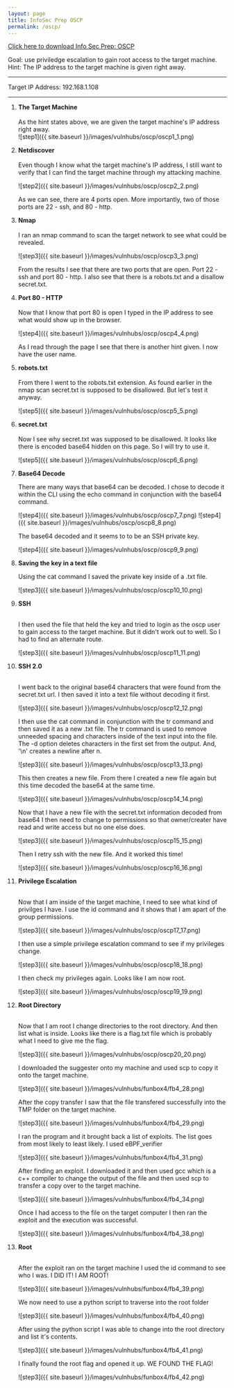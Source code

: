 ```yaml
---
layout: page
title: InfoSec Prep OSCP
permalink: /oscp/
---
```


[Click here to download Info Sec Prep: OSCP](https://www.vulnhub.com/entry/infosec-prep-oscp,508/)<br>

Goal: use priviledge escalation to gain root access to the target machine.<br>
Hint: The IP address to the target machine is given right away.<br>
<hr>
Target IP Address: 192.168.1.108
<hr>

1. **The Target Machine**<br><br>
     As the hint states above, we are given the target machine's IP address right away.<br>
     ![step1]({{ site.baseurl }}/images/vulnhubs/oscp/oscp1_1.png)


1.  **Netdiscover**<br><br>
     Even though I know what the target machine's IP address, I still want to verify that I can find the target        machine through my attacking machine.<br>

     ![step2]({{ site.baseurl }}/images/vulnhubs/oscp/oscp2_2.png)

     As we can see, there are 4 ports open. More importantly, two of those ports are 22 - ssh, and 80 - http.<br> 

1. **Nmap**<br><br>
     I ran an nmap command to scan the target network to see what could be revealed.<br>

     ![step3]({{ site.baseurl }}/images/vulnhubs/oscp/oscp3_3.png)

     From the results I see that there are two ports that are open. Port 22 - ssh and port 80 - http. I also see        that there is a robots.txt and a disallow secret.txt.<br>

1. **Port 80 - HTTP**<br><br>
     Now that I know that port 80 is open I typed in the IP address to see what would show up in the browser.<br>
     
     ![step4]({{ site.baseurl }}/images/vulnhubs/oscp/oscp4_4.png)
     
     As I read through the page I see that there is another hint given. I now have the user name.<br>
     
 1. **robots.txt**<br><br>
     From there I went to the robots.txt extension. As found earlier in the nmap scan secret.txt is supposed to be      disallowed. But let's test it anyway.<br>  
        
     ![step5]({{ site.baseurl }}/images/vulnhubs/oscp/oscp5_5.png)
        
 1. **secret.txt**<br><br>
     Now I see why secret.txt was supposed to be disallowed. It looks like there is encoded base64 hidden on this      page. So I will try to use it.<br>  
     
     ![step5]({{ site.baseurl }}/images/vulnhubs/oscp/oscp6_6.png)
     
1. **Base64 Decode**

     There are many ways that base64 can be decoded. I chose to decode it within the CLI using the echo command in      conjunction with the base64 command.<br> 
     
     ![step4]({{ site.baseurl }}/images/vulnhubs/oscp/oscp7_7.png)
     ![step4]({{ site.baseurl }}/images/vulnhubs/oscp/oscp8_8.png)
     
     The base64 decoded and it seems to to be an SSH private key.<br>
     
     ![step4]({{ site.baseurl }}/images/vulnhubs/oscp/oscp9_9.png)
     
1. **Saving the key in a text file**

     Using the cat command I saved the private key inside of a .txt file.<br>
     
      ![step3]({{ site.baseurl }}/images/vulnhubs/oscp/oscp10_10.png)
      
1. **SSH**<br><br>
     
     I then used the file that held the key and tried to login as the oscp user to gain access to the target            machine. But it didn't work out to well. So I had to find an alternate route.<br> 
     
     ![step3]({{ site.baseurl }}/images/vulnhubs/oscp/oscp11_11.png)
     
1. **SSH 2.0**<br><br>
     
     I went back to the original base64 characters that were found from the secret.txt url. I then saved it into a      text file without decoding it first.<br>
 
     ![step3]({{ site.baseurl }}/images/vulnhubs/oscp/oscp12_12.png)
     
     I then use the cat command in conjunction with the tr command and then saved it as a new .txt file. The tr        command is used to remove unneeded spacing and characters inside of the text input into the file. The -d          option deletes characters in the first set from the output. And, '\n' creates a newline after n.<br>
     
    ![step3]({{ site.baseurl }}/images/vulnhubs/oscp/oscp13_13.png)
    
    This then creates a new file. From there I created a new file again but this time decoded the base64 at the       same time. 
     
    ![step3]({{ site.baseurl }}/images/vulnhubs/oscp/oscp14_14.png)
    
    Now that I have a new file with the secret.txt information decoded from base64 I then need to change to permissions so that owner/creater have read and write access but no one else does.<br>
    
    ![step3]({{ site.baseurl }}/images/vulnhubs/oscp/oscp15_15.png)
    
    Then I retry ssh with the new file. And it worked this time!<br>
    
    ![step3]({{ site.baseurl }}/images/vulnhubs/oscp/oscp16_16.png)
    
1. **Privilege Escalation**<br><br>

     Now that I am inside of the target machine, I need to see what kind of privilges I have. I use the id command and      it shows that I am apart of the group permissions.<br> 

     ![step3]({{ site.baseurl }}/images/vulnhubs/oscp/oscp17_17.png)
     
    I then use a simple privilege escalation command to see if my privileges change.<br>
    
    ![step3]({{ site.baseurl }}/images/vulnhubs/oscp/oscp18_18.png)
    
    I then check my privileges again. Looks like I am now root.<br>
    
    ![step3]({{ site.baseurl }}/images/vulnhubs/oscp/oscp19_19.png)
     
1. **Root Directory**<br><br>

     Now that I am root I change directories to the root directory. And then list what is inside. Looks like there is a flag.txt file which is probably what I need to give me the flag. 
     
     ![step3]({{ site.baseurl }}/images/vulnhubs/oscp/oscp20_20.png)
     
     I downloaded the suggester onto my machine and used scp to copy it onto the target machine. 
     
     ![step3]({{ site.baseurl }}/images/vulnhubs/funbox4/fb4_28.png)
     
     After the copy transfer I saw that the file transfered successfully into the TMP folder on the target machine. 
     
      ![step3]({{ site.baseurl }}/images/vulnhubs/funbox4/fb4_29.png)
      
      I ran the program and it brought back a list of exploits. The list goes from most likely to least likely. I used eBPF_verifier
     
      ![step3]({{ site.baseurl }}/images/vulnhubs/funbox4/fb4_31.png)
      
      After finding an exploit. I downloaded it and then used gcc which is a c++ compiler to change the output of the file and then used scp to transfer a copy over to the target machine.
      
      ![step3]({{ site.baseurl }}/images/vulnhubs/funbox4/fb4_34.png)
      
      Once I had access to the file on the target computer I then ran the exploit and the execution was successful. 
      
      ![step3]({{ site.baseurl }}/images/vulnhubs/funbox4/fb4_38.png)
      
1. **Root**<br><br>

     After the exploit ran on the target machine I used the id command to see who I was. I DID IT! I AM ROOT!
     
     ![step3]({{ site.baseurl }}/images/vulnhubs/funbox4/fb4_39.png)
     
     We now need to use a python script to traverse into the root folder
     
     ![step3]({{ site.baseurl }}/images/vulnhubs/funbox4/fb4_40.png)
     
     After using the python script I was able to change into the root directory and list it's contents. 
     
     ![step3]({{ site.baseurl }}/images/vulnhubs/funbox4/fb4_41.png)
     
     I finally found the root flag and opened it up. WE FOUND THE FLAG!
     
     ![step3]({{ site.baseurl }}/images/vulnhubs/funbox4/fb4_42.png)
      
